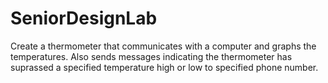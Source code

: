 # SeniorDesignLab
Create a thermometer that communicates with a computer and graphs the temperatures. Also sends messages indicating the thermometer has suprassed a specified temperature high or low to specified phone number.
